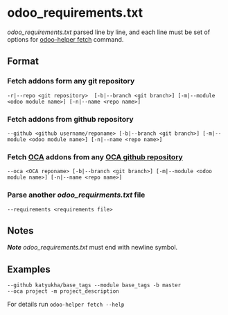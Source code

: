 # odoo\_requirements.txt

*odoo_requirements.txt* parsed line by line, and each line
must be set of options for [odoo-helper fetch](./command-reference.md#odoo-helper-fetch) command.

## Format

### Fetch addons form any git repository

```
-r|--repo <git repository>  [-b|--branch <git branch>] [-m|--module <odoo module name>] [-n|--name <repo name>]
```

### Fetch addons from github repository

```
--github <github username/reponame> [-b|--branch <git branch>] [-m|--module <odoo module name>] [-n|--name <repo name>]
```

### Fetch [OCA](https://odoo-community.org/) addons from any [OCA github repository](https://github.com/OCA)

```
--oca <OCA reponame> [-b|--branch <git branch>] [-m|--module <odoo module name>] [-n|--name <repo name>]
```

### Parse another *odoo_requirments.txt* file

```
--requirements <requirements file>
```

## Notes

***Note*** *odoo_requirements.txt* must end with newline symbol.

## Examples

```
--github katyukha/base_tags --module base_tags -b master
--oca project -m project_description
```

For details run ```odoo-helper fetch --help```
